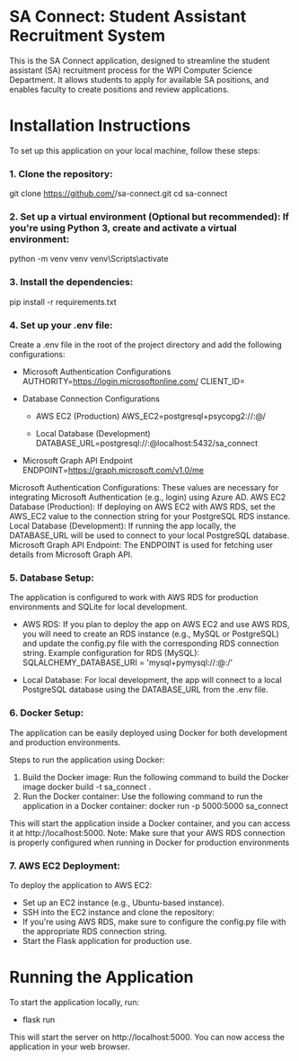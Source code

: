 # SA Connect: Student Assistant Recruitment System
This is the SA Connect application, designed to streamline the student assistant (SA) recruitment process for the WPI Computer Science Department. 
It allows students to apply for available SA positions, and enables faculty to create positions and review applications.

# Installation Instructions
To set up this application on your local machine, follow these steps:

### 1. Clone the repository:
git clone https://github.com/<your-username>/sa-connect.git
cd sa-connect

### 2. Set up a virtual environment (Optional but recommended): If you're using Python 3, create and activate a virtual environment:
python -m venv venv
venv\Scripts\activate

### 3. Install the dependencies:
pip install -r requirements.txt

### 4. Set up your .env file:
Create a .env file in the root of the project directory and add the following configurations:

- Microsoft Authentication Configurations
  AUTHORITY=https://login.microsoftonline.com/<tenant-id>
  CLIENT_ID=<your-client-id>             

- Database Connection Configurations
  - AWS EC2 (Production)
    AWS_EC2=postgresql+psycopg2://<username>:<password>@<aws-rds-endpoint>/<database-name>

  - Local Database (Development)
    DATABASE_URL=postgresql://<username>:<password>@localhost:5432/sa_connect

- Microsoft Graph API Endpoint
  ENDPOINT=https://graph.microsoft.com/v1.0/me

Microsoft Authentication Configurations: These values are necessary for integrating Microsoft Authentication (e.g., login) using Azure AD.
AWS EC2 Database (Production): If deploying on AWS EC2 with AWS RDS, set the AWS_EC2 value to the connection string for your PostgreSQL RDS instance.
Local Database (Development): If running the app locally, the DATABASE_URL will be used to connect to your local PostgreSQL database.
Microsoft Graph API Endpoint: The ENDPOINT is used for fetching user details from Microsoft Graph API.

### 5. Database Setup:
The application is configured to work with AWS RDS for production environments and SQLite for local development.

- AWS RDS:
  If you plan to deploy the app on AWS EC2 and use AWS RDS, you will need to create an RDS instance (e.g., MySQL or PostgreSQL) and update the config.py file with the corresponding RDS connection string.
  Example configuration for RDS (MySQL):
    SQLALCHEMY_DATABASE_URI = 'mysql+pymysql://<username>:<password>@<hostname>:<port>/<database>'

- Local Database:
  For local development, the app will connect to a local PostgreSQL database using the DATABASE_URL from the .env file.

### 6. Docker Setup:
The application can be easily deployed using Docker for both development and production environments.

Steps to run the application using Docker:
1. Build the Docker image: Run the following command to build the Docker image
  docker build -t sa_connect .
2. Run the Docker container: Use the following command to run the application in a Docker container:
  docker run -p 5000:5000 sa_connect

This will start the application inside a Docker container, and you can access it at http://localhost:5000.
Note: Make sure that your AWS RDS connection is properly configured when running in Docker for production environments

### 7. AWS EC2 Deployment:
To deploy the application to AWS EC2:
- Set up an EC2 instance (e.g., Ubuntu-based instance).
- SSH into the EC2 instance and clone the repository:
- If you're using AWS RDS, make sure to configure the config.py file with the appropriate RDS connection string.
- Start the Flask application for production use.

# Running the Application
To start the application locally, run:
- flask run

This will start the server on http://localhost:5000. You can now access the application in your web browser.
